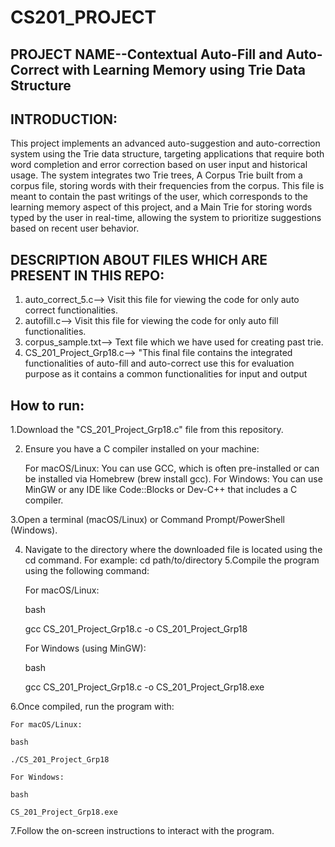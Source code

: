 # CS201_PROJECT
## PROJECT NAME--Contextual Auto-Fill and Auto-Correct with Learning Memory using Trie Data Structure
## INTRODUCTION:
This project implements an advanced auto-suggestion and auto-correction system using the Trie data structure,
targeting applications that require both word completion and error correction based on user input and historical
usage. The system integrates two Trie trees, A Corpus Trie built from a corpus file, storing words with their
frequencies from the corpus. This file is meant to contain the past writings of the user, which corresponds to
the learning memory aspect of this project, and a Main Trie for storing words typed by the user in real-time,
allowing the system to prioritize suggestions based on recent user behavior.
## DESCRIPTION ABOUT FILES WHICH ARE PRESENT IN THIS REPO:
1. auto_correct_5.c--> Visit this file for viewing the code for only auto correct functionalities.
2. autofill.c--> Visit this file for viewing the code for only auto fill functionalities.
3. corpus_sample.txt--> Text file which we have used for creating past trie.
4. CS_201_Project_Grp18.c--> "This final file contains the integrated functionalities of auto-fill and auto-correct use this for evaluation purpose as it contains a common functionalities for input and output
## How to run:
1.Download the "CS_201_Project_Grp18.c" file from this repository.

2. Ensure you have a C compiler installed on your machine:
    
    For macOS/Linux: You can use GCC, which is often pre-installed or can be installed via Homebrew (brew install gcc).
    For Windows: You can use MinGW or any IDE like Code::Blocks or Dev-C++ that includes a C compiler.


3.Open a terminal (macOS/Linux) or Command Prompt/PowerShell (Windows).

4. Navigate to the directory where the downloaded file is located using the cd command. For example:
       cd path/to/directory
5.Compile the program using the following command:

    For macOS/Linux:

    bash

    gcc CS_201_Project_Grp18.c -o CS_201_Project_Grp18

    For Windows (using MinGW):

    bash

    gcc CS_201_Project_Grp18.c -o CS_201_Project_Grp18.exe

6.Once compiled, run the program with:

    For macOS/Linux:

    bash

    ./CS_201_Project_Grp18

    For Windows:

    bash

    CS_201_Project_Grp18.exe

7.Follow the on-screen instructions to interact with the program.
